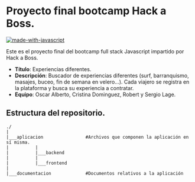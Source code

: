 # Proyecto final bootcamp Hack a Boss.
[![made-with-javascript](https://img.shields.io/badge/Made%20with-JavaScript-1f425f.svg)](https://www.javascript.com)

Este es el proyecto final del bootcamp full stack Javascript impartido por Hack a Boss.

- **Título**: Experiencias diferentes.
- **Descripción**: Buscador de experiencias diferentes (surf, barranquismo, masajes, buceo, fin de semana en velero…).
Cada viajero se registra en la plataforma y busca su experiencia a contratar.
- **Equipo**: Oscar Alberto, Cristina Dominguez, Robert y Sergio Lage.

## Estructura del repositorio.

    ./
    |
    |___aplicacion                #Archivos que componen la aplicación en sí misma.
    |          |
    |          |___backend
    |          |
    |          |___frontend     
    |
    |___documentacion             #Documentos relativos a la aplicación  



